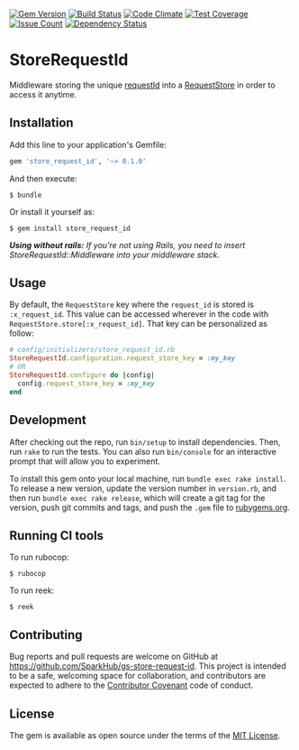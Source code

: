 [![Gem Version](https://badge.fury.io/rb/gs-store-request-id.svg)](http://badge.fury.io/rb/gs-store-request-id)
[![Build Status](https://travis-ci.org/SparkHub/gs-store-request-id.svg?branch=master)](https://travis-ci.org/SparkHub/gs-store-request-id)
[![Code Climate](https://codeclimate.com/github/SparkHub/gs-store-request-id/badges/gpa.svg)](https://codeclimate.com/github/SparkHub/gs-store-request-id)
[![Test Coverage](https://codeclimate.com/github/SparkHub/gs-store-request-id/badges/coverage.svg)](https://codeclimate.com/github/SparkHub/gs-store-request-id/coverage)
[![Issue Count](https://codeclimate.com/github/SparkHub/gs-store-request-id/badges/issue_count.svg)](https://codeclimate.com/github/SparkHub/gs-store-request-id)
[![Dependency Status](https://gemnasium.com/SparkHub/gs-store-request-id.svg)](https://gemnasium.com/SparkHub/gs-store-request-id)

# StoreRequestId

Middleware storing the unique [requestId](https://github.com/rails/rails/blob/master/actionpack/lib/action_dispatch/middleware/request_id.rb) into a [RequestStore](https://github.com/steveklabnik/request_store) in order to access it anytime.

## Installation

Add this line to your application's Gemfile:

```ruby
gem 'store_request_id', '~> 0.1.0'
```

And then execute:

    $ bundle

Or install it yourself as:

    $ gem install store_request_id

_**Using without rails:** If you're not using Rails, you need to insert StoreRequestId::Middleware into your middleware stack._

## Usage

By default, the `RequestStore` key where the `request_id` is stored is `:x_request_id`. This value can be accessed wherever in the code with `RequestStore.store[:x_request_id]`. That key can be personalized as follow:
```ruby
# config/initializers/store_request_id.rb
StoreRequestId.configuration.request_store_key = :my_key
# OR
StoreRequestId.configure do |config|
  config.request_store_key = :my_key
end
```

## Development

After checking out the repo, run `bin/setup` to install dependencies. Then, run `rake` to run the tests. You can also run `bin/console` for an interactive prompt that will allow you to experiment.

To install this gem onto your local machine, run `bundle exec rake install`. To release a new version, update the version number in `version.rb`, and then run `bundle exec rake release`, which will create a git tag for the version, push git commits and tags, and push the `.gem` file to [rubygems.org](https://rubygems.org).

## Running CI tools

To run rubocop:

    $ rubocop

To run reek:

    $ reek

## Contributing

Bug reports and pull requests are welcome on GitHub at https://github.com/SparkHub/gs-store-request-id. This project is intended to be a safe, welcoming space for collaboration, and contributors are expected to adhere to the [Contributor Covenant](http://contributor-covenant.org) code of conduct.

## License

The gem is available as open source under the terms of the [MIT License](http://opensource.org/licenses/MIT).
